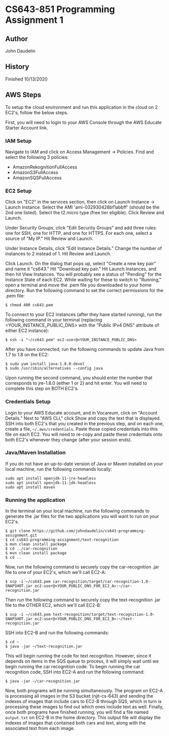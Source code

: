 # CS643-851 Programming Assignment 1

## Author

John Daudelin

## History

Finished 10/13/2020

## AWS Steps

To setup the cloud environment and run this application in the cloud on 2 EC2's, follow the below steps.

First, you will need to login to your AWS Console through the AWS Educate Starter Account link.

### IAM Setup

Navigate to IAM and click on Access Management -> Policies. Find and select the following 3 policies:

- AmazonRekognitionFullAccess
- AmazonS3FullAccess
- AmazonSQSFullAccess

### EC2 Setup

Click on "EC2" in the services section, then click on Launch Instance -> Launch Instance. Select the AMI 'ami-032930428bf1abbff' (should be the 2nd one listed). Select the t2.micro type (free tier eligible). Click Review and Launch.

Under Security Groups, click "Edit Security Groups" and add three rules: one for SSH, one for HTTP, and one for HTTPS. For each one, select a source of "My IP." Hit Review and Launch.

Under Instance Details, click "Edit Instance Details." Change the number of instances to 2 instead of 1. Hit Review and Launch.

Click Launch. On the dialog that pops up, select "Create a new key pair" and name it "cs643." Hit "Download key pair." Hit Launch Instances, and then hit View Instances. You will probably see a status of "Pending" for the Instance State of each EC2. While waiting for these to switch to "Running," open a terminal and move the .pem file you downloaded to your home directory. Run the following command to set the correct permissions for the .pem file:

    $ chmod 400 cs643.pem

To connect to your EC2 instances (after they have started running), run the following command in your terminal (replacing <YOUR_INSTANCE_PUBLIC_DNS> with the "Public IPv4 DNS" attribute of either EC2 instance):

    $ ssh -i "~/cs643.pem" ec2-user@<YOUR_INSTANCE_PUBLIC_DNS>

After you have connected, run the following commands to update Java from 1.7 to 1.8 on the EC2:

    $ sudo yum install java-1.8.0-devel
    $ sudo /usr/sbin/alternatives --config java

Upon running the second command, you should enter the number that corresponds to jre-1.8.0 (either 1 or 2) and hit enter. You will need to complete this step on BOTH EC2's.

### Credentials Setup

Login to your AWS Educate account, and in Vocareum, click on "Account Details." Next to "AWS CLI," click Show and copy the text that is displayed. SSH into both EC2's that you created in the previous step, and on each one, create a file, `~/.aws/credentials`. Paste those copied credentials into this file on each EC2. You will need to re-copy and paste these credentials onto both EC2's whenever they change (after your session ends).

### Java/Maven Installation

If you do not have an up-to-date version of Java or Maven installed on your local machine, run the following commands locally:

    sudo apt install openjdk-11-jre-headless
    sudo apt install openjdk-11-jdk-headless
    sudo apt install maven

### Running the application

In the terminal on your local machine, run the following commands to generate the .jar files for the two applications you will want to run on your EC2's.

    $ git clone https://github.com/johndaudelin/cs643-programming-assignment.git
    $ cd cs643-programming-assignment/text-recognition
    $ mvn clean install package
    $ cd ../car-recognition
    $ mvn clean install package
    $ cd ..

Now, run the following command to securely copy the car-recognition .jar file to one of your EC2's, which we'll call EC2-A:

    $ scp -i ~/cs643.pem car-recognition/target/car-recognition-1.0-SNAPSHOT.jar ec2-user@<YOUR_PUBLIC_DNS_FOR_EC2_A>:~/car-recognition.jar

Then run the following command to securely copy the text-recognition .jar file to the OTHER EC2, which we'll call EC2-B:

    $ scp -i ~/cs643.pem text-recognition/target/text-recognition-1.0-SNAPSHOT.jar ec2-user@<YOUR_PUBLIC_DNS_FOR_EC2_B>:~/text-recognition.jar

SSH into EC2-B and run the following commands:

    $ cd ~
    $ java -jar ~/text-recognition.jar

This will begin running the code for text recognition. However, since it depends on items in the SQS queue to process, it will simply wait until we begin running the car recognition code. To begin running the car recognition code, SSH into EC2-A and run the following command:

    $ java -jar ~/car-recognition.jar

Now, both programs will be running simultaneously. The program on EC2-A is processing all images in the S3 bucket (njit-cs-643) and sending the indexes of images that include cars to EC2-B through SQS, which in turn is processing these images to find out which ones include text as well. Finally, once both programs have finished running, you will find a file named `output.txt` on EC2-B in the home directory. This output file will display the indexes of images that contained both cars and text, along with the associated text from each image.
